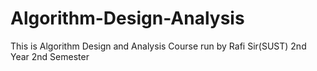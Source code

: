 # Algorithm-Design-Analysis
This is Algorithm Design and Analysis Course run by Rafi Sir(SUST)
2nd Year 2nd Semester
